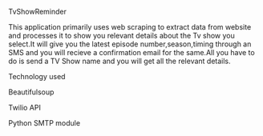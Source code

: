 TvShowReminder

This application primarily uses web scraping to extract data from website and processes it to show you relevant details about the Tv show you select.It will give you the latest episode number,season,timing through an SMS and you will recieve a confirmation email for the same.All you have to do is send a TV Show name and you will get all the relevant details.

Technology used

Beautifulsoup

Twilio API

Python SMTP module
